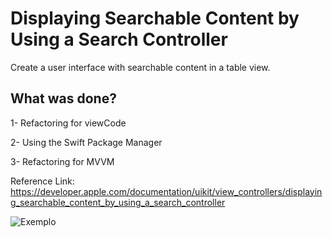 # Displaying Searchable Content by Using a Search Controller

Create a user interface with searchable content in a table view.

## What was done?

1- Refactoring for viewCode 

2- Using the Swift Package Manager

3- Refactoring for MVVM

Reference Link: https://developer.apple.com/documentation/uikit/view_controllers/displaying_searchable_content_by_using_a_search_controller

![Exemplo](https://github.com/lucabelezal/TableSearch/blob/refactor/view_code/GIF/TableSearch.gif)
